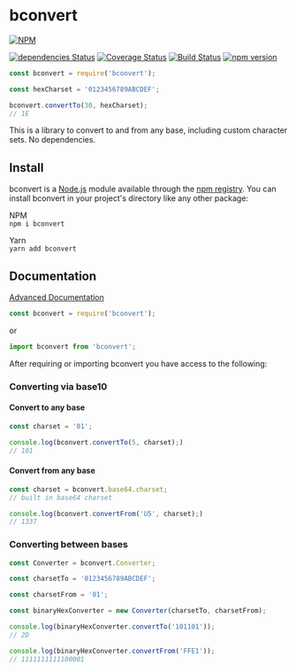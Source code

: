# bconvert

[![NPM](https://nodei.co/npm/bconvert.png)](https://nodei.co/npm/bconvert/)

[![dependencies Status](https://img.shields.io/david/nvitaterna/bconvert?style=flat-square)](https://david-dm.org/nvitaterna/bconvert)
[![Coverage Status](https://img.shields.io/coveralls/github/nvitaterna/bconvert/master?style=flat-square)](https://coveralls.io/github/nvitaterna/bconvert?branch=master)
[![Build Status](https://img.shields.io/travis/nvitaterna/bconvert/master?style=flat-square)](https://travis-ci.org/nvitaterna/bconvert)
[![npm version](https://img.shields.io/npm/v/bconvert?style=flat-square)](https://badge.fury.io/js/bconvert)


```js
const bconvert = require('bconvert');

const hexCharset = '0123456789ABCDEF';

bconvert.convertTo(30, hexCharset);
// 1E
```

This is a library to convert to and from any base, including custom character sets. No dependencies.

## Install

bconvert is a [Node.js](https://nodejs.org/en/) module available through the [npm registry](https://www.npmjs.com/). You can install bconvert in your project's directory like any other package:

NPM  
`npm i bconvert`

Yarn  
`yarn add bconvert`

## Documentation

[Advanced Documentation](https://github.com/nvitaterna/bconvert/blob/master/docs/README.md)

```js
const bconvert = require('bconvert');
```
or  
```js
import bconvert from 'bconvert';
```

After requiring or importing bconvert you have access to the following:

### Converting via base10

#### Convert to any base

```js
const charset = '01';

console.log(bconvert.convertTo(5, charset);)
// 101
```

#### Convert from any base
```js
const charset = bconvert.base64.charset;
// built in base64 charset

console.log(bconvert.convertFrom('U5', charset);)
// 1337
```

### Converting between bases
```js
const Converter = bconvert.Converter;

const charsetTo = '0123456789ABCDEF';

const charsetFrom = '01';

const binaryHexConverter = new Converter(charsetTo, charsetFrom);

console.log(binaryHexConverter.convertTo('101101'));
// 2D

console.log(binaryHexConverter.convertFrom('FFE1'));
// 1111111111100001
```
